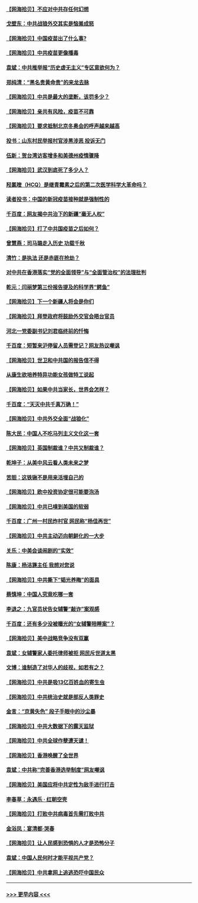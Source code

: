 #### [【网海拾贝】不应对中共存任何幻想](../pages/nsc993/n12881460.md?t=04152351) 
#### [戈壁东：中共战狼外交其实是恼羞成怒](../pages/nsc993/n12880392.md?t=04152351) 
#### [【网海拾贝】中国疫苗出了什么事?](../pages/nsc993/n12879124.md?t=04152351) 
#### [【网海拾贝】中共疫苗更像播毒](../pages/nsc993/n12876631.md?t=04152351) 
#### [袁斌：中共推举报“历史虚无主义”专区意欲何为？](../pages/nsc993/n12876530.md?t=04152351) 
#### [郑纯清：“黑名贵黄命贵”的来龙去脉](../pages/nsc993/n12875589.md?t=04152351) 
#### [【网海拾贝】中共是最大的垄断，该罚多少？](../pages/nsc993/n12874006.md?t=04152351) 
#### [【网海拾贝】亲共有风险，疫苗不可靠](../pages/nsc993/n12872224.md?t=04152351) 
#### [【网海拾贝】要求抵制北京冬奥会的呼声越来越高](../pages/nsc993/n12868962.md?t=04152351) 
#### [投书：山东村民举报村官涉黑涉恶 投诉无门](../pages/nsc993/n12869726.md?t=04152351) 
#### [伍新：贺台湾访客增多和美德州疫情骤降](../pages/nsc993/n12865651.md?t=04152351) 
#### [【网海拾贝】武汉到底死了多少人？](../pages/nsc993/n12863707.md?t=04152351) 
#### [羟氯喹（HCQ）是继青霉素之后的第二次医学科学大革命吗？](../pages/nsc993/n12638564.md?t=04152351) 
#### [读者投书：中国的新冠疫苗接种就是强制性的](../pages/nsc993/n12859932.md?t=04152351) 
#### [千百度：网友揭中共治下的新疆“毫无人权”](../pages/nsc993/n12858385.md?t=04152351) 
#### [【网海拾贝】打了中共国疫苗之后如何？](../pages/nsc993/n12857866.md?t=04152351) 
#### [曾慧燕：司马璐走入历史 功载千秋](../pages/nsc993/n12856996.md?t=04152351) 
#### [清竹：是执法 还是赤匪在抢劫？](../pages/nsc993/n12856952.md?t=04152351) 
#### [对中共在香港落实“党的全面领导”与“全面管治权”的法理批判](../pages/nsc993/n12856929.md?t=04152351) 
#### [乾元：闫丽梦第三份报告提及的科学界“鳄鱼”](../pages/nsc993/n12855985.md?t=04152351) 
#### [【网海拾贝】下一个新疆人将会是你们](../pages/nsc993/n12855864.md?t=04152351) 
#### [【网海拾贝】拜登政府将鼓励外交官会晤台官员](../pages/nsc993/n12853615.md?t=04152351) 
#### [河北一党委副书记刘君临终前的忏悔](../pages/nsc993/n12849420.md?t=04152351) 
#### [千百度：短暂来沪停留人员需登记？网友热议嘲讽](../pages/nsc993/n12853497.md?t=04152351) 
#### [【网海拾贝】世卫和中共国的报告信不得](../pages/nsc993/n12850902.md?t=04152351) 
#### [从康生欲培养特异功能女孩做特工说起](../pages/nsc993/n12849289.md?t=04152351) 
#### [【网海拾贝】如果中共当家长，世界会怎样？](../pages/nsc993/n12848436.md?t=04152351) 
#### [千百度：“天灭中共千真万确！”](../pages/nsc993/n12845659.md?t=04152351) 
#### [【网海拾贝】中共外交全面“战狼化”](../pages/nsc993/n12845607.md?t=04152351) 
#### [陈大民：中国人不吃马列主义文化这一套](../pages/nsc993/n12842496.md?t=04152351) 
#### [【网海拾贝】英国制裁谁？中共又制裁谁？](../pages/nsc993/n12840909.md?t=04152351) 
#### [乾坤子：从美中风云看人类未来之梦](../pages/nsc993/n12840590.md?t=04152351) 
#### [苦胆：这铁锹不是用来活埋自己的](../pages/nsc993/n12839512.md?t=04152351) 
#### [【网海拾贝】欧中投资协定很可能要泡汤](../pages/nsc993/n12835122.md?t=04152351) 
#### [【网海拾贝】中共已嗅到美国的软弱](../pages/nsc993/n12832411.md?t=04152351) 
#### [千百度：广州一村民炸村官 网民称“杨佳再世”](../pages/nsc993/n12832380.md?t=04152351) 
#### [【网海拾贝】中共主动迈向朝鲜化的一大步](../pages/nsc993/n12829887.md?t=04152351) 
#### [关乐：中美会谈闹剧的“实效”](../pages/nsc993/n12826698.md?t=04152351) 
#### [陈康：杨洁篪主任  我想对您说](../pages/nsc993/n12826609.md?t=04152351) 
#### [【网海拾贝】中共撕下“韬光养晦”的面具](../pages/nsc993/n12826459.md?t=04152351) 
#### [蔡慎坤：中国人究竟吃哪一套](../pages/nsc993/n12826010.md?t=04152351) 
#### [李退之：九官员状告女辅警“敲诈”案观感](../pages/nsc993/n12823984.md?t=04152351) 
#### [千百度：还有多少没被曝光的“女辅警陪睡案”？](../pages/nsc993/n12822136.md?t=04152351) 
#### [【网海拾贝】美中战略竞争没有双赢](../pages/nsc993/n12822105.md?t=04152351) 
#### [袁斌：女辅警家人委托律师被拒 网民斥世道太黑](../pages/nsc993/n12822004.md?t=04152351) 
#### [文博：谁制造了对华人的歧视，如若有之？](../pages/nsc993/n12821635.md?t=04152351) 
#### [【网海拾贝】中共是吸13亿百姓血的寄生虫](../pages/nsc993/n12819191.md?t=04152351) 
#### [【网海拾贝】中共统治史就是部反人类罪史](../pages/nsc993/n12816738.md?t=04152351) 
#### [金言：“京黄失色” 段子手眼中的沙尘暴](../pages/nsc993/n12815700.md?t=04152351) 
#### [【网海拾贝】中共大数据下的露天监狱](../pages/nsc993/n12811075.md?t=04152351) 
#### [【网海拾贝】中共全球作孽遭天谴！](../pages/nsc993/n12810258.md?t=04152351) 
#### [【网海拾贝】香港唤醒了全世界](../pages/nsc993/n12809100.md?t=04152351) 
#### [袁斌：中共称“完善香港选举制度”网友嘲讽](../pages/nsc993/n12808994.md?t=04152351) 
#### [【网海拾贝】美国应将中共定性为敌手进行打击](../pages/nsc993/n12806870.md?t=04152351) 
#### [李春草：永遇乐 · 红朝空壳](../pages/nsc993/n12805365.md?t=04152351) 
#### [【网海拾贝】打败中共病毒首先需打败中共](../pages/nsc993/n12803930.md?t=04152351) 
#### [金浴凤：宴清都‧哭春](../pages/nsc993/n12801601.md?t=04152351) 
#### [【网海拾贝】让人民感到恐惧的人才是恐怖分子](../pages/nsc993/n12799347.md?t=04152351) 
#### [袁斌：中国人民何时才能平视共产党？](../pages/nsc993/n12799306.md?t=04152351) 
#### [【网海拾贝】中共拿网上追逃恐吓中国民众](../pages/nsc993/n12796905.md?t=04152351) 

----
#### [ >>> 更早内容 <<< ](../indexes/nsc993-earlier.md)
